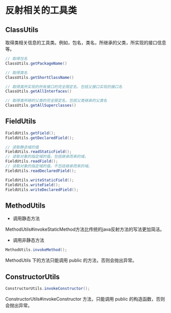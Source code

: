 # 反射相关的工具类

## ClassUtils

取得类相关信息的工具类。例如，包名，类名，所继承的父类，所实现的接口信息等。

```java
// 取得包名
ClassUtils.getPackageName()

// 取得类名
ClassUtils.getShortClassName()

// 取得类所实现的所有接口的完全限定名，包括父接口实现的接口名
ClassUtils.getAllInterfaces()

// 取得类所继的父类的完全限定名，包括父类继承的父类名
ClassUtils.getAllSuperclasses()
```


## FieldUtils

```java
FieldUtils.getField();
FieldUtils.getDeclaredField();

// 读取静态域的值
FieldUtils.readStaticField();
// 读取对象的指定域的值。包括继承而来的域。
FieldUtils.readField();
// 读取对象的指定域的值。不包括继承而来的域。
FieldUtils.readDeclaredField();

FieldUtils.writeStaticField();
FieldUtils.writeField();
FieldUtils.writeDeclaredField();
```


## MethodUtils

- 调用静态方法

MethodUtils#invokeStaticMethod方法比传统的java反射方法的写法更加简洁。

- 调用非静态方法

```java
MethodUtils.invokeMethod();
```

MethodUtils 下的方法只能调用 public 的方法，否则会抛出异常。


## ConstructorUtils

```java
ConstructorUtils.invokeConstructor();
```


ConstructorUtils#invokeConstructor 方法，只能调用 public 的构造函数，否则会抛出异常。



